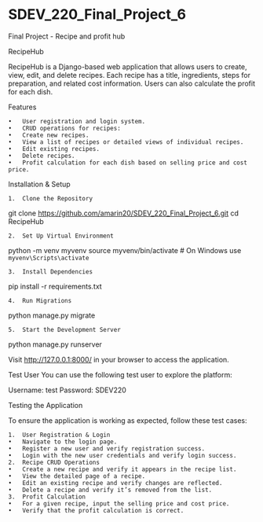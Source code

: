 # SDEV_220_Final_Project_6
Final Project - Recipe and profit hub

RecipeHub

RecipeHub is a Django-based web application that allows users to create, view, edit, and delete recipes. Each recipe has a title, ingredients, steps for preparation, and related cost information. Users can also calculate the profit for each dish.

Features

	•	User registration and login system.
	•	CRUD operations for recipes:
	•	Create new recipes.
	•	View a list of recipes or detailed views of individual recipes.
	•	Edit existing recipes.
	•	Delete recipes.
	•	Profit calculation for each dish based on selling price and cost price.

Installation & Setup

	1.	Clone the Repository

git clone https://github.com/amarin20/SDEV_220_Final_Project_6.git
cd RecipeHub

	2.	Set Up Virtual Environment

python -m venv myvenv
source myvenv/bin/activate  # On Windows use `myvenv\Scripts\activate`

	3.	Install Dependencies

pip install -r requirements.txt

	4.	Run Migrations

python manage.py migrate

	5.	Start the Development Server

python manage.py runserver

Visit http://127.0.0.1:8000/ in your browser to access the application.

Test User
You can use the following test user to explore the platform:

Username: test
Password: SDEV220


Testing the Application

To ensure the application is working as expected, follow these test cases:

	1.	User Registration & Login
	•	Navigate to the login page.
	•	Register a new user and verify registration success.
	•	Login with the new user credentials and verify login success.
	2.	Recipe CRUD Operations
	•	Create a new recipe and verify it appears in the recipe list.
	•	View the detailed page of a recipe.
	•	Edit an existing recipe and verify changes are reflected.
	•	Delete a recipe and verify it’s removed from the list.
	3.	Profit Calculation
	•	For a given recipe, input the selling price and cost price.
	•	Verify that the profit calculation is correct.
